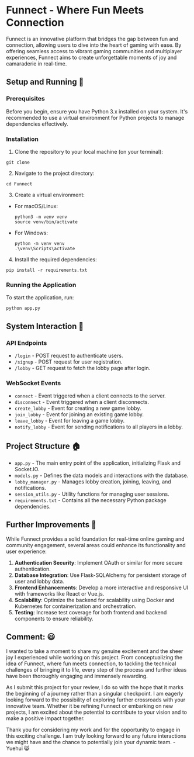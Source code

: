 # Funnect - Where Fun Meets Connection

Funnect is an innovative platform that bridges the gap between fun and connection, allowing users to dive into the heart of gaming with ease. By offering seamless access to vibrant gaming communities and multiplayer experiences, Funnect aims to create unforgettable moments of joy and camaraderie in real-time.

## Setup and Running 🧰

### Prerequisites

Before you begin, ensure you have Python 3.x installed on your system. It's recommended to use a virtual environment for Python projects to manage dependencies effectively.

### Installation

1. Clone the repository to your local machine (on your terminal):
```
git clone
```
2. Navigate to the project directory:
```
cd Funnect
```
3. Create a virtual environment:
- For macOS/Linux:
  ```
  python3 -m venv venv
  source venv/bin/activate
  ```
- For Windows:
  ```
  python -m venv venv
  .\venv\Scripts\activate
  ```
4. Install the required dependencies:
```
pip install -r requirements.txt
```
### Running the Application

To start the application, run:
```
python app.py
```


## System Interaction 👣

### API Endpoints

- `/login` - POST request to authenticate users.
- `/signup` - POST request for user registration.
- `/lobby` - GET request to fetch the lobby page after login.

### WebSocket Events

- `connect` - Event triggered when a client connects to the server.
- `disconnect` - Event triggered when a client disconnects.
- `create_lobby` - Event for creating a new game lobby.
- `join_lobby` - Event for joining an existing game lobby.
- `leave_lobby` - Event for leaving a game lobby.
- `notify_lobby` - Event for sending notifications to all players in a lobby.

## Project Structure 🏠

- `app.py` - The main entry point of the application, initializing Flask and Socket.IO.
- `models.py` - Defines the data models and interactions with the database.
- `lobby_manager.py` - Manages lobby creation, joining, leaving, and notifications.
- `session_utils.py` - Utility functions for managing user sessions.
- `requirements.txt` - Contains all the necessary Python package dependencies.

## Further Improvements 🤔

While Funnect provides a solid foundation for real-time online gaming and community engagement, several areas could enhance its functionality and user experience:

1. **Authentication Security**: Implement OAuth or similar for more secure authentication.
2. **Database Integration**: Use Flask-SQLAlchemy for persistent storage of user and lobby data.
3. **Frontend Enhancements**: Develop a more interactive and responsive UI with frameworks like React or Vue.js.
4. **Scalability**: Optimize the backend for scalability using Docker and Kubernetes for containerization and orchestration.
5. **Testing**: Increase test coverage for both frontend and backend components to ensure reliability.

## Comment: 😃

I wanted to take a moment to share my genuine excitement and the sheer joy I experienced while working on this project. From conceptualizing the idea of Funnect, where fun meets connection, to tackling the technical challenges of bringing it to life, every step of the process and further ideas have been thoroughly engaging and immensely rewarding.

As I submit this project for your review, I do so with the hope that it marks the beginning of a journey rather than a singular checkpoint. I am eagerly looking forward to the possibility of exploring further crossroads with your innovative team. Whether it be refining Funnect or embarking on new projects, I am excited about the potential to contribute to your vision and to make a positive impact together.

Thank you for considering my work and for the opportunity to engage in this exciting challenge. I am truly looking forward to any future interactions we might have and the chance to potentially join your dynamic team. -Yuehui 😸
